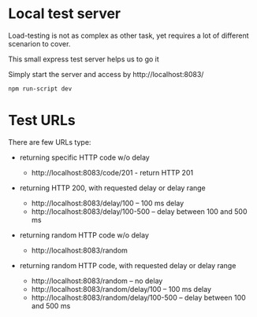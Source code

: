 # Local test server 

Load-testing is not as complex as other task, yet requires a lot of different scenarion to cover.

This small express test server helps us to go it

Simply start the server and access by http://localhost:8083/
```bash
npm run-script dev 
```

# Test URLs

There are few URLs type:
- returning specific HTTP code w/o delay
    - http://localhost:8083/code/201 - return HTTP 201

- returning HTTP 200, with requested delay or delay range
    - http://localhost:8083/delay/100 – 100 ms delay
    - http://localhost:8083/delay/100-500 – delay between 100 and 500 ms

- returning random HTTP code w/o delay
    - http://localhost:8083/random

- returning random HTTP code, with requested delay or delay range
    - http://localhost:8083/random – no delay
    - http://localhost:8083/random/delay/100 – 100 ms delay
    - http://localhost:8083/random/delay/100-500 – delay between 100 and 500 ms